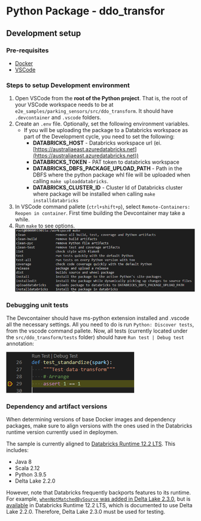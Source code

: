 # Python Package - ddo_transfor

## Development setup

### Pre-requisites

- [Docker](https://www.docker.com/)
- [VSCode](https://code.visualstudio.com/)

### Steps to setup Development environment

1. Open VSCode from the **root of the Python project**. That is, the root of your VSCode workspace needs to be at `e2e_samples/parking_sensors/src/ddo_transform`. It should have `.devcontainer` and `.vscode` folders.
2. Create an `.env` file. Optionally, set the following environment variables.
    - If you will be uploading the package to a Databricks workspace as part of the Development cycle, you need to set the following:
      - **DATABRICKS_HOST** - Databricks workspace url (ei. [https://australiaeast.azuredatabricks.net](https://australiaeast.azuredatabricks.net))
      - **DATABRICKS_TOKEN** - PAT token to databricks workspace
      - **DATABRICKS_DBFS_PACKAGE_UPLOAD_PATH** - Path in the DBFS where the python package whl file will be uploaded when calling `make uploaddatabricks`.
      - **DATABRICKS_CLUSTER_ID** - Cluster Id of Databricks cluster where package will be installed when calling `make installdatabricks`
3. In VSCode command pallete (`ctrl+shift+p`), select `Remote-Containers: Reopen in container`. First time building the Devcontainer may take a while.
4. Run `make` to see options.
    ![makefile](./docs/images/make.png)

### Debugging unit tests

The Devcontainer should have ms-python extension installed and .vscode all the necessary settings. All you need to do is run `Python: Discover tests`, from the vscode command pallete. Now, all tests (currently located under the `src/ddo_transform/tests` folder) should have `Run test | Debug test` annotation:

![Test annotation](./docs/images/test_annotation.png)

### Dependency and artifact versions

When determining versions of base Docker images and dependency packages, make sure to align versions with the ones used in the Databricks runtime version currently used in deploymen.

The sample is currently aligned to [Databricks Runtime 12.2 LTS](https://docs.databricks.com/release-notes/runtime/12.2.html). This includes:

- Java 8
- Scala 2.12
- Python 3.9.5
- Delta Lake 2.2.0

However, note that Databricks frequently backports features to its runtime. For example, [`whenNotMatchedBySource` was added in Delta Lake 2.3.0](https://github.com/delta-io/delta/pull/1511), but is [available](https://learn.microsoft.com/en-us/azure/databricks/delta/merge) in Databricks Runtime 12.2 LTS, which is documented to use Delta Lake 2.2.0. Therefore, Delta Lake 2.3.0 must be used for testing.

